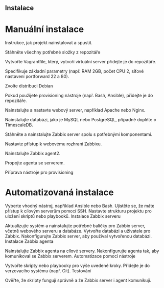 ## Instalace

# Manuální instalace

Instrukce, jak projekt nainstalovat a spustit.

Stáhněte všechny potřebné složky z repozitáře

Vytvořte Vagrantfile, který, vytvoří virtuální server přidejte je do repozitáře.

Specifikuje základní parametry (např. RAM 2GB, počet CPU 2, síťové nastavení portforward 22 a 80).

Zvolte distribuci Debian

Pokud použijete provisioning nástroje (např. Bash, Ansible), přidejte je do repozitáře.

Nainstalujte a nastavte webový server, například Apache nebo Nginx.

Nainstalujte databázi, jako je MySQL nebo PostgreSQL, případně doplňte o TimescaleDB.

Stáhněte a nainstalujte Zabbix server spolu s potřebnými komponentami.

Nastavte přístup k webovému rozhraní Zabbixu.

Nainstalujte Zabbix agent2.

Propojte agenta se serverem.

Příprava nástroje pro provisioning

# Automatizovaná instalace

Vyberte vhodný nástroj, například Ansible nebo Bash.
Ujistěte se, že máte přístup k cílovým serverům pomocí SSH.
Nastavte strukturu projektu pro uložení skriptů nebo playbooků.
Instalace Zabbix serveru

Aktualizujte systém a nainstalujte potřebné balíčky pro Zabbix server, včetně webového serveru a databáze.
Vytvořte databázi a uživatele pro Zabbix.
Nakonfigurujte Zabbix server, aby používal vytvořenou databázi.
Instalace Zabbix agenta

Nainstalujte Zabbix agenta na cílové servery.
Nakonfigurujte agenta tak, aby komunikoval se Zabbix serverem.
Automatizace pomocí nástroje

Vytvořte skripty nebo playbooky pro výše uvedené kroky.
Přidejte je do verzovacího systému (např. Git).
Testování

Ověřte, že skripty fungují správně a že Zabbix server i agent komunikují.
